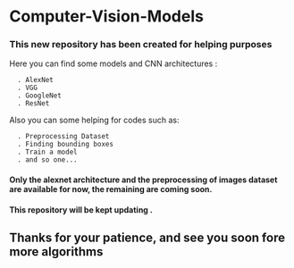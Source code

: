 # Computer-Vision-Models

### This new repository has been created for helping purposes

Here you can find some models and CNN architectures :
 
      . AlexNet
      . VGG
      . GoogleNet
      . ResNet
 
Also you can some helping for codes such as:

      . Preprocessing Dataset
      . Finding bounding boxes
      . Train a model 
      . and so one...
      
      
  
#### Only the alexnet architecture and the preprocessing of images dataset are available for now, the remaining are coming soon. 
#### This repository will be kept updating .


## Thanks for your patience, and see you soon fore more algorithms
